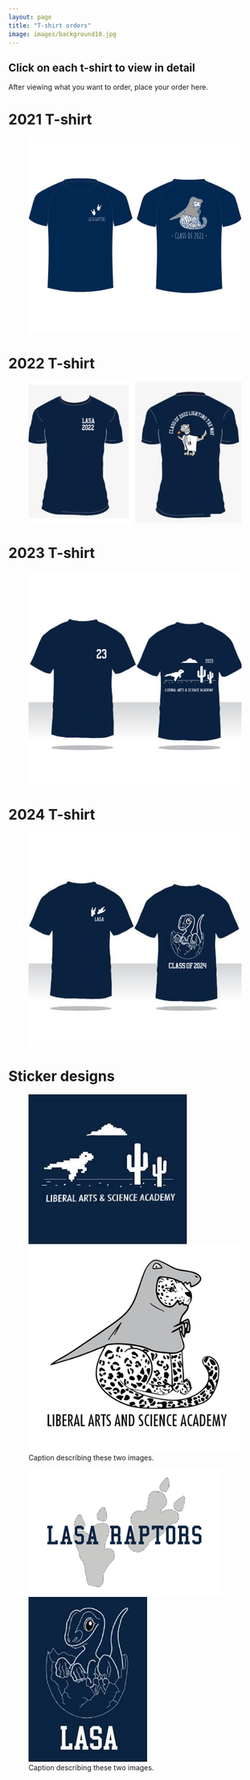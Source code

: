 ```yaml
---
layout: page
title: "T-shirt orders"
image: images/background10.jpg
---
```

## Click on each t-shirt to view in detail
After viewing what you want to order, place your order here.
# 2021 T-shirt
<figure>
    <a href="/images/2021shirt.jpg"><img src="/images/2021shirt.jpg"></a>
</figure>

# 2022 T-shirt
<figure>
    <a href="/images/2022shirt.jpg"><img src="/images/2022shirt.jpg"></a>
</figure>

# 2023 T-shirt
<figure>
    <a href="/images/2023shirt.jpg"><img src="/images/2023shirt.jpg"></a>
</figure>

# 2024 T-shirt
<figure>
    <a href="/images/2024shirt.jpg"><img src="/images/2024shirt.jpg"></a>
</figure>

# Sticker designs
<figure class="half">
    <a href="/images/sticker1.jpg"><img src="/images/sticker1.jpg"></a>
    <a href="/images/sticker2.jpg"><img src="/images/sticker2.jpg"></a>
    <figcaption>Caption describing these two images.</figcaption>
</figure>
<figure class="half">
    <a href="/images/sticker1.jpg"><img src="/images/sticker3.jpg"></a>
    <a href="/images/sticker2.jpg"><img src="/images/sticker4.jpg"></a>
    <figcaption>Caption describing these two images.</figcaption>
</figure>
